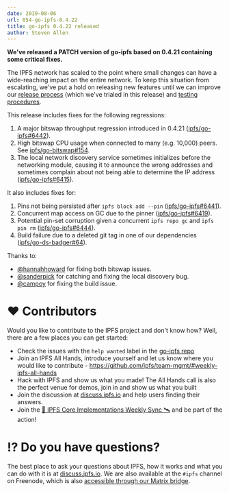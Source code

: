 ```yaml
---
date: 2019-08-06
url: 054-go-ipfs-0.4.22
title: go-ipfs 0.4.22 released
author: Steven Allen
---
```


**We've released a PATCH version of go-ipfs based on 0.4.21 containing some critical fixes.**

The IPFS network has scaled to the point where small changes can have a wide-reaching impact on the entire network. To keep this situation from escalating, we've put a hold on releasing new features until we can improve our [release process](https://github.com/ipfs/go-ipfs/pull/6482) (which we've trialed in this release) and [testing procedures](https://github.com/ipfs/go-ipfs/issues/6483).

This release includes fixes for the following regressions:

1. A major bitswap throughput regression introduced in 0.4.21 ([ipfs/go-ipfs#6442](https://github.com/ipfs/go-ipfs/issues/6442)).
2. High bitswap CPU usage when connected to many (e.g. 10,000) peers. See [ipfs/go-bitswap#154](https://github.com/ipfs/go-bitswap/issues/154).
2. The local network discovery service sometimes initializes before the networking module, causing it to announce the wrong addresses and sometimes complain about not being able to determine the IP address ([ipfs/go-ipfs#6415](https://github.com/ipfs/go-ipfs/pull/6415)).

It also includes fixes for:

1. Pins not being persisted after `ipfs block add --pin` ([ipfs/go-ipfs#6441](https://github.com/ipfs/go-ipfs/pull/6441)).
2. Concurrent map access on GC due to the pinner ([ipfs/go-ipfs#6419](https://github.com/ipfs/go-ipfs/pull/6419)).
3. Potential pin-set corruption given a concurrent `ipfs repo gc` and `ipfs pin rm` ([ipfs/go-ipfs#6444](https://github.com/ipfs/go-ipfs/pull/6444)).
4. Build failure due to a deleted git tag in one of our dependencies ([ipfs/go-ds-badger#64](https://github.com/ipfs/go-ds-badger/pull/65)).


Thanks to:

* [@hannahhoward](https://github.com/hannahhoward) for fixing both bitswap issues.
* [@sanderpick](https://github.com/sanderpick) for catching and fixing the local discovery bug.
* [@campoy](https://github.com/campoy) for fixing the build issue.

# ❤️ Contributors

Would you like to contribute to the IPFS project and don't know how? Well, there are a few places you can get started:

- Check the issues with the `help wanted` label in the [go-ipfs repo](https://github.com/ipfs/go-ipfs/issues?q=is%3Aopen+is%3Aissue+label%3A%22help+wanted%22)
- Join an IPFS All Hands, introduce yourself and let us know where you would like to contribute - https://github.com/ipfs/team-mgmt/#weekly-ipfs-all-hands
- Hack with IPFS and show us what you made! The All Hands call is also the perfect venue for demos, join in and show us what you built
- Join the discussion at [discuss.ipfs.io](https://discuss.ipfs.io/) and help users finding their answers.
- Join the [🚀 IPFS Core Implementations Weekly Sync 🛰](https://github.com/ipfs/team-mgmt/issues/992) and be part of the action!

# ⁉️ Do you have questions?

The best place to ask your questions about IPFS, how it works and what you can do with it is at [discuss.ipfs.io](http://discuss.ipfs.io). We are also available at the `#ipfs` channel on Freenode, which is also [accessible through our Matrix bridge](https://riot.im/app/#/room/#freenode_#ipfs:matrix.org).
